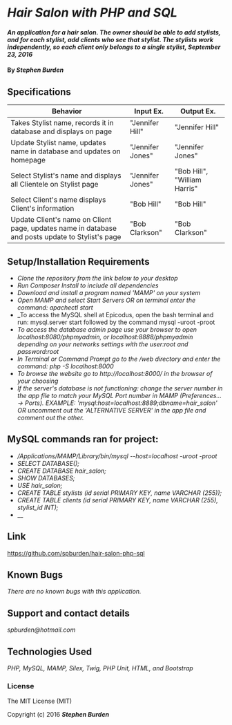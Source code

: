 # _Hair Salon with PHP and SQL_

#### _An application for a hair salon. The owner should be able to add stylists, and for each stylist, add clients who see that stylist. The stylists work independently, so each client only belongs to a single stylist, September 23, 2016_

#### By _**Stephen Burden**_

## Specifications
| Behavior | Input Ex. | Output Ex. |
| --- | --- | --- |
| Takes Stylist name, records it in database and displays on page  | "Jennifer Hill"  |  "Jennifer Hill" |
| Update Stylist name, updates name in database and updates on homepage  | "Jennifer Jones"  |  "Jennifer Jones" |
| Select Stylist's name and displays all Clientele on Stylist page | "Jennifer Jones"  |  "Bob Hill", "William Harris" |
| Select Client's name displays Client's information  | "Bob Hill"  |  "Bob Hill" |
| Update Client's name on Client page, updates name in database and posts update to Stylist's page | "Bob Clarkson"  |  "Bob Clarkson" |

## Setup/Installation Requirements
* _Clone the repository from the link below to your desktop_
* _Run Composer Install to include all dependencies_
* _Download and install a program named 'MAMP' on your system_
* _Open MAMP and select Start Servers OR on terminal enter the command: apachectl start_
* _To access the MySQL shell at Epicodus, open the bash terminal and run: mysql.server start followed by the command mysql -uroot -proot
* _To access the database admin page use your browser to open localhost:8080/phpmyadmin, or localhost:8888/phpmyadmin depending on your networks settings with the user:root and password:root_
* _In Terminal or Command Prompt go to the /web directory and enter the command: php -S localhost:8000_
* _To browse the website go to http://localhost:8000/ in the browser of your choosing_
* _If the server's database is not functioning: change the server number in the app file to match your MySQL Port number in MAMP (Preferences... -> Ports). EXAMPLE: 'mysql:host=localhost:8889;dbname=hair_salon' OR uncomment out the 'ALTERNATIVE SERVER' in the app file and comment out the other._

## MySQL commands ran for project:
* _/Applications/MAMP/Library/bin/mysql --host=localhost -uroot -proot_
* _SELECT DATABASE();_
* _CREATE DATABASE hair_salon;_
* _SHOW DATABASES;_
* _USE hair_salon;_
* _CREATE TABLE stylists (id serial PRIMARY KEY, name VARCHAR (255));_
* _CREATE TABLE clients (id serial PRIMARY KEY, name VARCHAR (255), stylist_id INT);_
* __

## Link
https://github.com/spburden/hair-salon-php-sql

## Known Bugs
_There are no known bugs with this application._

## Support and contact details
_spburden@hotmail.com_

## Technologies Used
_PHP, MySQL, MAMP, Silex, Twig, PHP Unit, HTML, and Bootstrap_

### License
The MIT License (MIT)

Copyright (c) 2016 **_Stephen Burden_**
